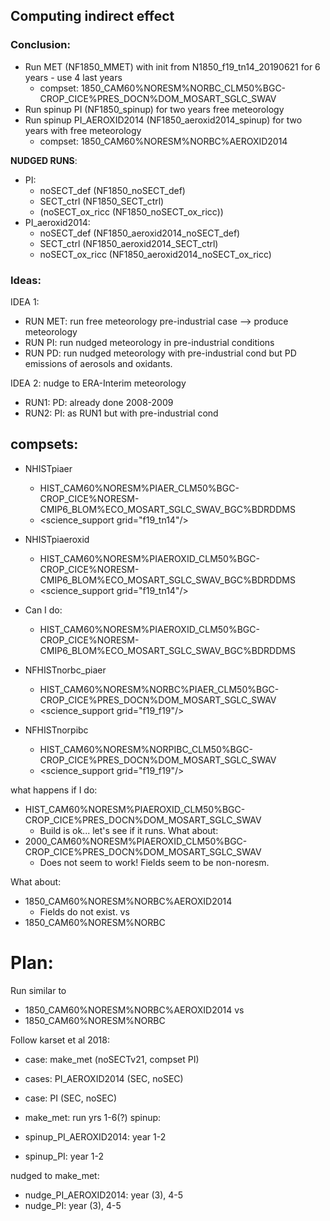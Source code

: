 ## Computing indirect effect

### Conclusion:
- Run MET (NF1850_MMET) with init from N1850_f19_tn14_20190621 for 6 years - use 4 last years
    - compset: 1850_CAM60%NORESM%NORBC_CLM50%BGC-CROP_CICE%PRES_DOCN%DOM_MOSART_SGLC_SWAV
- Run spinup PI (NF1850_spinup) for two years free meteorology
- Run spinup PI_AEROXID2014 (NF1850_aeroxid2014_spinup) for two years with free meteorology
    - compset: 1850_CAM60%NORESM%NORBC%AEROXID2014

**NUDGED RUNS**:
- PI:
    - noSECT_def (NF1850_noSECT_def)
    - SECT_ctrl (NF1850_SECT_ctrl)
    - (noSECT_ox_ricc (NF1850_noSECT_ox_ricc))
- PI_aeroxid2014:
     - noSECT_def (NF1850_aeroxid2014_noSECT_def)
     - SECT_ctrl (NF1850_aeroxid2014_SECT_ctrl)
     - noSECT_ox_ricc (NF1850_aeroxid2014_noSECT_ox_ricc)
     
### Ideas:




IDEA 1:
- RUN MET: run free meteorology pre-industrial case --> produce meteorology
- RUN PI: run nudged meteorology in pre-industrial conditions
- RUN PD: run nudged meteorology with pre-industrial cond but PD emissions of aerosols and oxidants. 


IDEA 2:
nudge to ERA-Interim meteorology
- RUN1: PD: already done 2008-2009 
- RUN2: PI: as RUN1 but with pre-industrial cond 
 
## compsets:
- NHISTpiaer
    - HIST_CAM60%NORESM%PIAER_CLM50%BGC-CROP_CICE%NORESM-CMIP6_BLOM%ECO_MOSART_SGLC_SWAV_BGC%BDRDDMS
    - <science_support grid="f19_tn14"/>
 - NHISTpiaeroxid
    - HIST_CAM60%NORESM%PIAEROXID_CLM50%BGC-CROP_CICE%NORESM-CMIP6_BLOM%ECO_MOSART_SGLC_SWAV_BGC%BDRDDMS
    - <science_support grid="f19_tn14"/>
 - Can I do:
    - HIST_CAM60%NORESM%PIAEROXID_CLM50%BGC-CROP_CICE%NORESM-CMIP6_BLOM%ECO_MOSART_SGLC_SWAV_BGC%BDRDDMS
    
- NFHISTnorbc_piaer
    - HIST_CAM60%NORESM%NORBC%PIAER_CLM50%BGC-CROP_CICE%PRES_DOCN%DOM_MOSART_SGLC_SWAV
    - <science_support grid="f19_f19"/>
- NFHISTnorpibc
    - HIST_CAM60%NORESM%NORPIBC_CLM50%BGC-CROP_CICE%PRES_DOCN%DOM_MOSART_SGLC_SWAV
    - <science_support grid="f19_f19"/>


what happens if I do:
- HIST_CAM60%NORESM%PIAEROXID_CLM50%BGC-CROP_CICE%PRES_DOCN%DOM_MOSART_SGLC_SWAV
    - Build is ok... let's see if it runs. 
What about:
- 2000_CAM60%NORESM%PIAEROXID_CLM50%BGC-CROP_CICE%PRES_DOCN%DOM_MOSART_SGLC_SWAV
    - Does not seem to work! Fields seem to be non-noresm. 
    
What about: 
- 1850_CAM60%NORESM%NORBC%AEROXID2014
    - Fields do not exist. 
vs
- 1850_CAM60%NORESM%NORBC


# Plan:
Run similar to 
- 1850_CAM60%NORESM%NORBC%AEROXID2014
vs 
- 1850_CAM60%NORESM%NORBC

Follow karset et al 2018:
- case: make_met (noSECTv21, compset PI)
- cases: PI_AEROXID2014 (SEC, noSEC) 
- case: PI (SEC, noSEC)

 
- make_met: run yrs 1-6(?)
spinup:
- spinup_PI_AEROXID2014: year 1-2
- spinup_PI: year 1-2

nudged to make_met:
- nudge_PI_AEROXID2014: year (3), 4-5 
- nudge_PI: year (3), 4-5

#